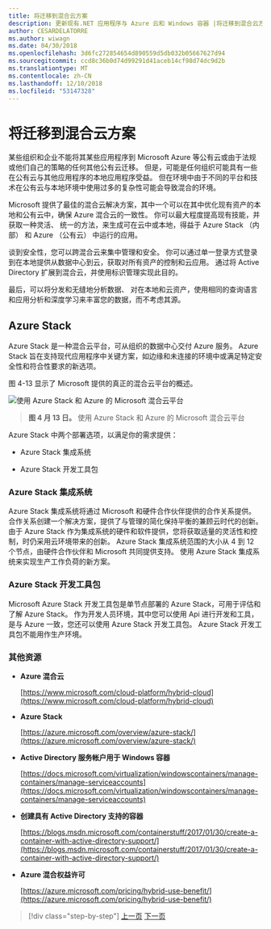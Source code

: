 ```yaml
---
title: 将迁移到混合云方案
description: 更新现有.NET 应用程序与 Azure 云和 Windows 容器 |将迁移到混合云方案
author: CESARDELATORRE
ms.author: wiwagn
ms.date: 04/30/2018
ms.openlocfilehash: 3d6fc272854654d890559d5db032b05667627d94
ms.sourcegitcommit: ccd8c36b0d74d99291d41aceb14cf98d74dc9d2b
ms.translationtype: MT
ms.contentlocale: zh-CN
ms.lasthandoff: 12/10/2018
ms.locfileid: "53147328"
---
```

# <a name="migrate-to-hybrid-cloud-scenarios"></a>将迁移到混合云方案

某些组织和企业不能将其某些应用程序到 Microsoft Azure 等公有云或由于法规或他们自己的策略的任何其他公有云迁移。 但是，可能是任何组织可能具有一些在公有云与其他应用程序的本地应用程序受益。 但在环境中由于不同的平台和技术在公有云与本地环境中使用过多的复杂性可能会导致混合的环境。

Microsoft 提供了最佳的混合云解决方案，其中一个可以在其中优化现有资产的本地和公有云中，确保 Azure 混合云的一致性。 你可以最大程度提高现有技能，并获取一种灵活、 统一的方法，来生成可在云中或本地，得益于 Azure Stack （内部） 和 Azure （公有云） 中运行的应用。

谈到安全性，您可以跨混合云来集中管理和安全。 你可以通过单一登录方式登录到在本地提供从数据中心到云，获取对所有资产的控制和云应用。 通过将 Active Directory 扩展到混合云，并使用标识管理实现此目的。

最后，可以将分发和无缝地分析数据、 对在本地和云资产，使用相同的查询语言和应用分析和深度学习来丰富您的数据，而不考虑其源。

## <a name="azure-stack"></a>Azure Stack

Azure Stack 是一种混合云平台，可从组织的数据中心交付 Azure 服务。 Azure Stack 旨在支持现代应用程序中关键方案，如边缘和未连接的环境中或满足特定安全性和符合性要求的新选项。

图 4-13 显示了 Microsoft 提供的真正的混合云平台的概述。

![使用 Azure Stack 和 Azure 的 Microsoft 混合云平台](./media/image13.jpg)

> **图 4 月 13 日。** 使用 Azure Stack 和 Azure 的 Microsoft 混合云平台

Azure Stack 中两个部署选项，以满足你的需求提供：

-   Azure Stack 集成系统

-   Azure Stack 开发工具包

### <a name="azure-stack-integrated-systems"></a>Azure Stack 集成系统

Azure Stack 集成系统将通过 Microsoft 和硬件合作伙伴提供的合作关系提供。 合作关系创建一个解决方案，提供了与管理的简化保持平衡的兼顾云时代的创新。 由于 Azure Stack 作为集成系统的硬件和软件提供，您将获取适量的灵活性和控制，时仍采用云环境带来的创新。 Azure Stack 集成系统范围的大小从 4 到 12 个节点，由硬件合作伙伴和 Microsoft 共同提供支持。 使用 Azure Stack 集成系统来实现生产工作负荷的新方案。

### <a name="azure-stack-development-kit"></a>Azure Stack 开发工具包

Microsoft Azure Stack 开发工具包是单节点部署的 Azure Stack，可用于评估和了解 Azure Stack。 作为开发人员环境，其中您可以使用 Api 进行开发和工具，是与 Azure 一致，您还可以使用 Azure Stack 开发工具包。 Azure Stack 开发工具包不能用作生产环境。

### <a name="additional-resources"></a>其他资源

-   **Azure 混合云**

    [https://www.microsoft.com/cloud-platform/hybrid-cloud](https://www.microsoft.com/cloud-platform/hybrid-cloud)

-   **Azure Stack**

    [https://azure.microsoft.com/overview/azure-stack/](https://azure.microsoft.com/overview/azure-stack/)

-   **Active Directory 服务帐户用于 Windows 容器**

    [https://docs.microsoft.com/virtualization/windowscontainers/manage-containers/manage-serviceaccounts](https://docs.microsoft.com/virtualization/windowscontainers/manage-containers/manage-serviceaccounts)

-   **创建具有 Active Directory 支持的容器**

    [https://blogs.msdn.microsoft.com/containerstuff/2017/01/30/create-a-container-with-active-directory-support/](https://blogs.msdn.microsoft.com/containerstuff/2017/01/30/create-a-container-with-active-directory-support/)

-   **Azure 混合权益许可**

    [https://azure.microsoft.com/pricing/hybrid-use-benefit/](https://azure.microsoft.com/pricing/hybrid-use-benefit/)

>[!div class="step-by-step"]
>[上一页](modernize-your-apps-lifecycle-with-ci-cd-pipelines-and-devops-tools-in-the-cloud.md)
>[下一页](../walkthroughs-technical-get-started-overview.md)